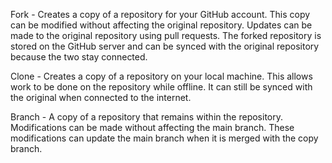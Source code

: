 Fork - Creates a copy of a repository for your GitHub account. This copy can be modified without affecting the original repository. 
      Updates can be made to the original repository using pull requests. The forked repository is stored on the GitHub server and can be synced with the original repository because the two stay connected.

Clone - Creates a copy of a repository on your local machine. This allows work to be done on the repository while offline. It can still be synced with the original when connected to the internet.

Branch - A copy of a repository that remains within the repository. Modifications can be made without affecting the main branch. 
        These modifications can update the main branch when it is merged with the copy branch.
